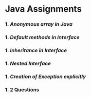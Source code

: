 # __Java Assignments__
### 1. _Anonymous array in Java_
### 1. _Default methods in Interface_
### 1. _Inheritance in Interface_
### 1. _Nested Interface_
### 1. _Creation of Exception explicitly_
### 1. 2 __Questions__
